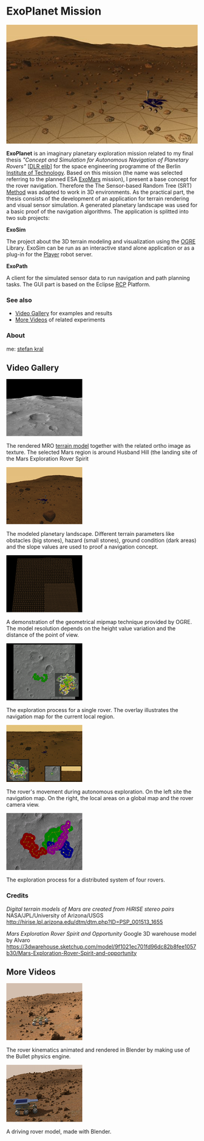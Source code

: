 
ExoPlanet Mission
=================

![exoplanet](img/exoplanet.jpg)

__ExoPlanet__ is an imaginary planetary exploration mission related to my final thesis _"Concept and Simulation for Autonomous Navigation of Planetary Rovers"_ [[DLR elib](http://elib.dlr.de/72296/)] for the space engineering programme of the Berlin [Institute of Technology](http://www.raumfahrttechnik.tu-berlin.de). Based on this mission (the name was selected referring to the planned ESA [ExoMars](http://www.esa.int/SPECIALS/ExoMars/index.html) mission), I present a base concept for the rover navigation. Therefore the The Sensor-based Random Tree (SRT) [Method](http://www.dis.uniroma1.it/~labrob/research/SRT.html) was adapted to work in 3D environments. As the practical part, the thesis consists of the development of an application for terrain rendering and visual sensor simulation. A generated planetary landscape was used for a basic proof of the navigation algorithms. The application is splitted into two sub projects:

__ExoSim__

The project about the 3D terrain modeling and visualization using the [OGRE](http://www.ogre3d.org) Library. ExoSim can be run as an interactive stand alone application or as a plug-in for the [Player](http://playerstage.sourceforge.net) robot server.

__ExoPath__

A client for the simulated sensor data to run navigation and path planning tasks. The GUI part is based on the Eclipse [RCP](http://wiki.eclipse.org/index.php/Rich_Client_Platform) Platform.

### See also

* [Video Gallery](#video-gallery) for examples and results
* [More Videos](#more-videos) of related experiments

### About

me: [stefan kral](&#109;ailt&#111;&#58;&#115;epp&#105;z&#64;&#103;mx&#46;de)

Video Gallery
-------------

[![flight](img/flight.png)](http://vimeo.com/22314989)

The rendered MRO [terrain model](http://hirise.lpl.arizona.edu/dtm/dtm.php?ID=PSP_001513_1655) together with the related ortho image as texture. The selected Mars region is around Husband Hill (the landing site of the Mars Exploration Rover Spirit

[![terrain](img/terrain.png)](http://vimeo.com/22313790)

The modeled planetary landscape. Different terrain parameters like obstacles (big stones), hazard (small stones), ground condition (dark areas) and the slope values are used to proof a navigation concept.

[![grid](img/grid.png)](http://vimeo.com/22314861)

A demonstration of the geometrical mipmap technique provided by OGRE. The model resolution depends on the height value variation and the distance of the point of view.

[![exploration](img/exploration.png)](http://vimeo.com/22281680)

The exploration process for a single rover. The overlay illustrates the navigation map for the current local region.

[![driving](img/driving.png)](http://vimeo.com/22282256)

The rover's movement during autonomous exploration. On the left site the navigation map. On the right, the local areas on a global map and the rover camera view.

[![multi](img/multi.png)](http://vimeo.com/22317011)

The exploration process for a distributed system of four rovers.

### Credits

_Digital terrain models of Mars are created from HiRISE stereo pairs_
NASA/JPL/University of Arizona/USGS
http://hirise.lpl.arizona.edu/dtm/dtm.php?ID=PSP_001513_1655

_Mars Exploration Rover Spirit and Opportunity_
Google 3D warehouse model by Alvaro
https://3dwarehouse.sketchup.com/model/9f1021ec701fd96dc82b8fee1057b30/Mars-Exploration-Rover-Spirit-and-opportunity

More Videos
-----------

[![kinematics](img/kinematics.png)](http://vimeo.com/38424446)

The rover kinematics animated and rendered in Blender by making use of the Bullet physics engine.

[![rover](img/rover.png)](http://vimeo.com/42507000)

A driving rover model, made with Blender.

